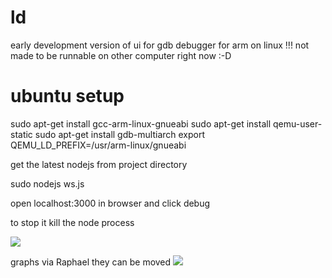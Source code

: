 ld
==
early development version of ui for gdb debugger for arm on linux !!!
not made to be runnable on other computer right now  :-D 

ubuntu setup
==

sudo apt-get install gcc-arm-linux-gnueabi
sudo apt-get install qemu-user-static
sudo apt-get install gdb-multiarch
export QEMU_LD_PREFIX=/usr/arm-linux/gnueabi


get the latest nodejs
from project directory

sudo nodejs ws.js

open localhost:3000 in browser and click debug

to stop it kill the node process



![](https://raw.github.com/NikolaMandic/ld/master/a.png)

graphs via Raphael they can be moved
![](https://raw.github.com/NikolaMandic/ld/master/b.png)
